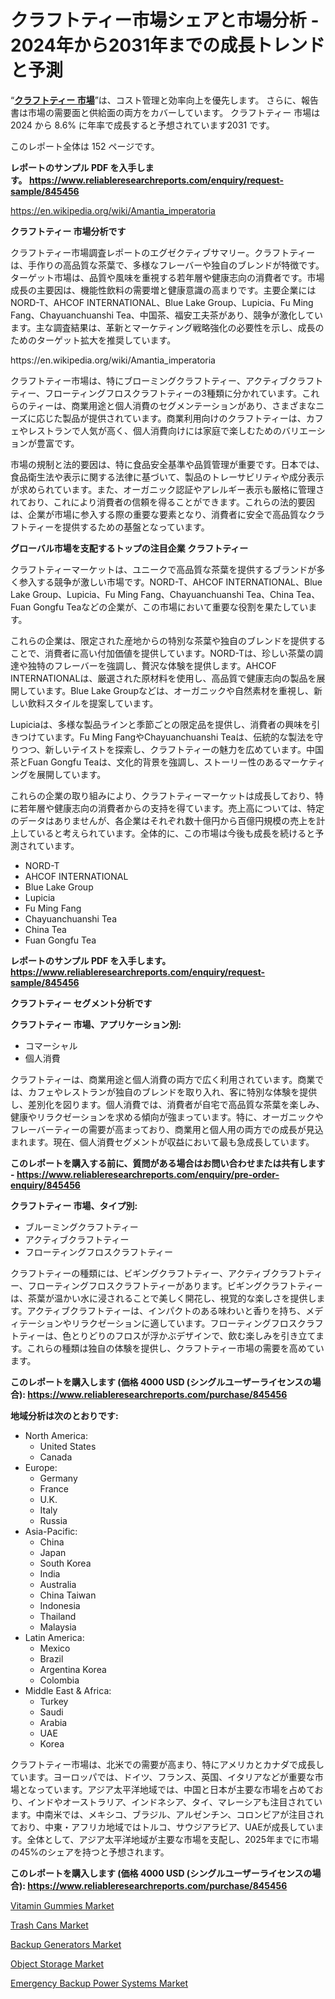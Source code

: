 <p><h1>クラフトティー市場シェアと市場分析 - 2024年から2031年までの成長トレンドと予測</h1></p><p>&ldquo;<strong><a href="https://www.reliableresearchreports.com/craft-tea-r845456?utm_campaign=107&utm_medium=9&utm_source=Github&utm_content=ia&utm_term=19102024&utm_id=craft-tea">クラフトティー 市場</a></strong>&rdquo;は、コスト管理と効率向上を優先します。 さらに、報告書は市場の需要面と供給面の両方をカバーしています。 クラフトティー 市場は 2024 から 8.6% に年率で成長すると予想されています2031 です。</p>
<p>このレポート全体は 152 ページです。</p>
<p><strong>レポートのサンプル PDF を入手します。&nbsp;<a href="https://www.reliableresearchreports.com/enquiry/request-sample/845456?utm_campaign=107&utm_medium=9&utm_source=Github&utm_content=ia&utm_term=19102024&utm_id=craft-tea">https://www.reliableresearchreports.com/enquiry/request-sample/845456</a></strong></p>
<p><a href="https://en.wikipedia.org/wiki/Amantia_imperatoria?utm_campaign=107&utm_medium=9&utm_source=Github&utm_content=ia&utm_term=19102024&utm_id=craft-tea">https://en.wikipedia.org/wiki/Amantia_imperatoria</a></p>
<p><strong>クラフトティー 市場分析です</strong></p>
<p><p>クラフトティー市場調査レポートのエグゼクティブサマリー。クラフトティーは、手作りの高品質な茶葉で、多様なフレーバーや独自のブレンドが特徴です。ターゲット市場は、品質や風味を重視する若年層や健康志向の消費者です。市場成長の主要因は、機能性飲料の需要増と健康意識の高まりです。主要企業にはNORD-T、AHCOF INTERNATIONAL、Blue Lake Group、Lupicia、Fu Ming Fang、Chayuanchuanshi Tea、中国茶、福安工夫茶があり、競争が激化しています。主な調査結果は、革新とマーケティング戦略強化の必要性を示し、成長のためのターゲット拡大を推奨しています。</p></p>
<p>https://en.wikipedia.org/wiki/Amantia_imperatoria</p>
<p><p>クラフトティー市場は、特にブローミングクラフトティー、アクティブクラフトティー、フローティングフロスクラフトティーの3種類に分かれています。これらのティーは、商業用途と個人消費のセグメンテーションがあり、さまざまなニーズに応じた製品が提供されています。商業利用向けのクラフトティーは、カフェやレストランで人気が高く、個人消費向けには家庭で楽しむためのバリエーションが豊富です。</p><p>市場の規制と法的要因は、特に食品安全基準や品質管理が重要です。日本では、食品衛生法や表示に関する法律に基づいて、製品のトレーサビリティや成分表示が求められています。また、オーガニック認証やアレルギー表示も厳格に管理されており、これにより消費者の信頼を得ることができます。これらの法的要因は、企業が市場に参入する際の重要な要素となり、消費者に安全で高品質なクラフトティーを提供するための基盤となっています。</p></p>
<p><strong>グローバル市場を支配するトップの注目企業 クラフトティー</strong></p>
<p><p>クラフトティーマーケットは、ユニークで高品質な茶葉を提供するブランドが多く参入する競争が激しい市場です。NORD-T、AHCOF INTERNATIONAL、Blue Lake Group、Lupicia、Fu Ming Fang、Chayuanchuanshi Tea、China Tea、Fuan Gongfu Teaなどの企業が、この市場において重要な役割を果たしています。</p><p>これらの企業は、限定された産地からの特別な茶葉や独自のブレンドを提供することで、消費者に高い付加価値を提供しています。NORD-Tは、珍しい茶葉の調達や独特のフレーバーを強調し、贅沢な体験を提供します。AHCOF INTERNATIONALは、厳選された原材料を使用し、高品質で健康志向の製品を展開しています。Blue Lake Groupなどは、オーガニックや自然素材を重視し、新しい飲料スタイルを提案しています。</p><p>Lupiciaは、多様な製品ラインと季節ごとの限定品を提供し、消費者の興味を引きつけています。Fu Ming FangやChayuanchuanshi Teaは、伝統的な製法を守りつつ、新しいテイストを探索し、クラフトティーの魅力を広めています。中国茶とFuan Gongfu Teaは、文化的背景を強調し、ストーリー性のあるマーケティングを展開しています。</p><p>これらの企業の取り組みにより、クラフトティーマーケットは成長しており、特に若年層や健康志向の消費者からの支持を得ています。売上高については、特定のデータはありませんが、各企業はそれぞれ数十億円から百億円規模の売上を計上していると考えられています。全体的に、この市場は今後も成長を続けると予測されています。</p></p>
<p><ul><li>NORD-T</li><li>AHCOF INTERNATIONAL</li><li>Blue Lake Group</li><li>Lupicia</li><li>Fu Ming Fang</li><li>Chayuanchuanshi Tea</li><li>China Tea</li><li>Fuan Gongfu Tea</li></ul></p>
<p><strong>レポートのサンプル PDF を入手します。 <a href="https://www.reliableresearchreports.com/enquiry/request-sample/845456?utm_campaign=107&utm_medium=9&utm_source=Github&utm_content=ia&utm_term=19102024&utm_id=craft-tea">https://www.reliableresearchreports.com/enquiry/request-sample/845456</a></strong></p>
<p><strong>クラフトティー セグメント分析です</strong></p>
<p><strong>クラフトティー 市場、アプリケーション別:</strong></p>
<p><ul><li>コマーシャル</li><li>個人消費</li></ul></p>
<p><p>クラフトティーは、商業用途と個人消費の両方で広く利用されています。商業では、カフェやレストランが独自のブレンドを取り入れ、客に特別な体験を提供し、差別化を図ります。個人消費では、消費者が自宅で高品質な茶葉を楽しみ、健康やリラクゼーションを求める傾向が強まっています。特に、オーガニックやフレーバーティーの需要が高まっており、商業用と個人用の両方での成長が見込まれます。現在、個人消費セグメントが収益において最も急成長しています。</p></p>
<p><strong>このレポートを購入する前に、質問がある場合はお問い合わせまたは共有します - <a href="https://www.reliableresearchreports.com/enquiry/pre-order-enquiry/845456?utm_campaign=107&utm_medium=9&utm_source=Github&utm_content=ia&utm_term=19102024&utm_id=craft-tea">https://www.reliableresearchreports.com/enquiry/pre-order-enquiry/845456</a></strong></p>
<p><strong>クラフトティー 市場、タイプ別:</strong></p>
<p><ul><li>ブルーミングクラフトティー</li><li>アクティブクラフトティー</li><li>フローティングフロスクラフトティー</li></ul></p>
<p><p>クラフトティーの種類には、ビギングクラフトティー、アクティブクラフトティー、フローティングフロスクラフトティーがあります。ビギングクラフトティーは、茶葉が温かい水に浸されることで美しく開花し、視覚的な楽しさを提供します。アクティブクラフトティーは、インパクトのある味わいと香りを持ち、メディテーションやリラクゼーションに適しています。フローティングフロスクラフトティーは、色とりどりのフロスが浮かぶデザインで、飲む楽しみを引き立てます。これらの種類は独自の体験を提供し、クラフトティー市場の需要を高めています。</p></p>
<p><strong>このレポートを購入します (価格 4000 USD (シングルユーザーライセンスの場合): <a href="https://www.reliableresearchreports.com/purchase/845456?utm_campaign=107&utm_medium=9&utm_source=Github&utm_content=ia&utm_term=19102024&utm_id=craft-tea">https://www.reliableresearchreports.com/purchase/845456</a></strong></p>
<p><strong>地域分析は次のとおりです:</strong></p>
<p><ul>
    <li>
        North America:
        <ul>
            <li>United States</li>
            <li>Canada</li>
        </ul>
    </li>
    <li>
        Europe:
        <ul>
            <li>Germany</li>
            <li>France</li>
            <li>U.K.</li>
            <li>Italy</li>
            <li>Russia</li>
        </ul>
    </li>
    <li>
        Asia-Pacific:
        <ul>
            <li>China</li>
            <li>Japan</li>
            <li>South Korea</li>
            <li>India</li>
            <li>Australia</li>
            <li>China Taiwan</li>
            <li>Indonesia</li>
            <li>Thailand</li>
            <li>Malaysia</li>
        </ul>
    </li>
    <li>
        Latin America:
        <ul>
            <li>Mexico</li>
            <li>Brazil</li>
            <li>Argentina Korea</li>
            <li>Colombia</li>
        </ul>
    </li>
    <li>
        Middle East & Africa:
        <ul>
            <li>Turkey</li>
            <li>Saudi</li>
            <li>Arabia</li>
            <li>UAE</li>
            <li>Korea</li>
        </ul>
    </li>
    </ul></p>
<p><p>クラフトティー市場は、北米での需要が高まり、特にアメリカとカナダで成長しています。ヨーロッパでは、ドイツ、フランス、英国、イタリアなどが重要な市場となっています。アジア太平洋地域では、中国と日本が主要な市場を占めており、インドやオーストラリア、インドネシア、タイ、マレーシアも注目されています。中南米では、メキシコ、ブラジル、アルゼンチン、コロンビアが注目されており、中東・アフリカ地域ではトルコ、サウジアラビア、UAEが成長しています。全体として、アジア太平洋地域が主要な市場を支配し、2025年までに市場の45%のシェアを持つと予想されます。</p></p>
<p><strong>このレポートを購入します (価格 4000 USD (シングルユーザーライセンスの場合): <a href="https://www.reliableresearchreports.com/purchase/845456?utm_campaign=107&utm_medium=9&utm_source=Github&utm_content=ia&utm_term=19102024&utm_id=craft-tea">https://www.reliableresearchreports.com/purchase/845456</a></strong></p>
<p><p><a href="https://www.linkedin.com/pulse/vitamin-gummies-market-transformation-comparative-analysis-nmzae?utm_campaign=107&utm_medium=9&utm_source=Github&utm_content=ia&utm_term=19102024&utm_id=craft-tea">Vitamin Gummies Market</a></p><p><a href="https://github.com/NasrinKhan99/Market-Research-Report-List-1/blob/main/trash-cans-market.md?utm_campaign=107&utm_medium=9&utm_source=Github&utm_content=ia&utm_term=19102024&utm_id=craft-tea">Trash Cans Market</a></p><p><a href="https://issuu.com/reportprime-2/docs/backup-generators-market-size-2030._8d3a811e22017c?utm_campaign=107&utm_medium=9&utm_source=Github&utm_content=ia&utm_term=19102024&utm_id=craft-tea">Backup Generators Market</a></p><p><a href="https://www.linkedin.com/pulse/object-storage-market-forecast-global-trends-analysis-dwuxe?utm_campaign=107&utm_medium=9&utm_source=Github&utm_content=ia&utm_term=19102024&utm_id=craft-tea">Object Storage Market</a></p><p><a href="https://issuu.com/reportprime-2/docs/emergency-backup-power-systems-mark_e00a98869b3ce7?utm_campaign=107&utm_medium=9&utm_source=Github&utm_content=ia&utm_term=19102024&utm_id=craft-tea">Emergency Backup Power Systems Market</a></p></p>